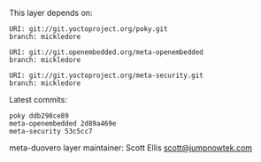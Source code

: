 This layer depends on:

    URI: git://git.yoctoproject.org/poky.git
    branch: mickledore

    URI: git://git.openembedded.org/meta-openembedded
    branch: mickledore

    URI: git://git.yoctoproject.org/meta-security.git
    branch: mickledore

Latest commits:

    poky ddb298ce89
    meta-openembedded 2d89a469e
    meta-security 53c5cc7

meta-duovero layer maintainer: Scott Ellis <scott@jumpnowtek.com>
